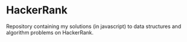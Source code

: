 # HackerRank
Repository containing my solutions (in javascript) to data structures and algorithm problems on HackerRank.
